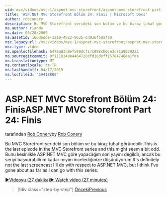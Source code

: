 ```yaml
---
uid: mvc/videos/mvc-1/aspnet-mvc-storefront/aspnet-mvc-storefront-part-24-finis
title: 'ASP.NET MVC Storefront Bölüm 24: Finis | Microsoft Docs'
author: robconery
description: Bu MVC Storefront serideki son bölüm ve bu biraz tuhaf görünebilir. Bunu kesinlikle göre ASP.NET yapacağım son yayını değil...
ms.author: riande
ms.date: 05/28/2009
ms.assetid: 160d6dde-1a19-4822-963b-cd936fb8afa0
msc.legacyurl: /mvc/videos/mvc-1/aspnet-mvc-storefront/aspnet-mvc-storefront-part-24-finis
msc.type: video
ms.openlocfilehash: 6478ad3c8ef599dcf17c998cb0ce3c71a0039223
ms.sourcegitcommit: 0f1119340e4464720cfd16d0ff15764746ea1fea
ms.translationtype: MT
ms.contentlocale: tr-TR
ms.lasthandoff: 04/17/2019
ms.locfileid: "59418800"
---
```

# <a name="aspnet-mvc-storefront-part-24-finis"></a><span data-ttu-id="607aa-104">ASP.NET MVC Storefront Bölüm 24: Finis</span><span class="sxs-lookup"><span data-stu-id="607aa-104">ASP.NET MVC Storefront Part 24: Finis</span></span>

<span data-ttu-id="607aa-105">tarafından [Rob Conery](https://github.com/robconery)</span><span class="sxs-lookup"><span data-stu-id="607aa-105">by [Rob Conery](https://github.com/robconery)</span></span>

<span data-ttu-id="607aa-106">Bu MVC Storefront serideki son bölüm ve bu biraz tuhaf görünebilir.</span><span class="sxs-lookup"><span data-stu-id="607aa-106">This is the last episode in the MVC Storefront series and this might seem a bit odd.</span></span> <span data-ttu-id="607aa-107">Bunu kesinlikle ASP.NET MVC göre yapacağım son yayını değildir, ancak bu seriyi başvurabilirim kadar miyim incelediğinize düşünüyorum.</span><span class="sxs-lookup"><span data-stu-id="607aa-107">It's definitely not the last screencast I'll do with respect to ASP.NET MVC, but I think I've gone about as far as I can go with this series.</span></span>

[<span data-ttu-id="607aa-108">&#9654;Videoyu (27 dakika)</span><span class="sxs-lookup"><span data-stu-id="607aa-108">&#9654; Watch video (27 minutes)</span></span>](https://channel9.msdn.com/Blogs/ASP-NET-Site-Videos/aspnet-mvc-storefront-part-24-finis)

> [!div class="step-by-step"]
> [<span data-ttu-id="607aa-109">Önceki</span><span class="sxs-lookup"><span data-stu-id="607aa-109">Previous</span></span>](aspnet-mvc-storefront-part-23-getting-started-with-domain-driven-design.md)
